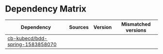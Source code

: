 # Dependency Matrix

Dependency | Sources | Version | Mismatched versions
---------- | ------- | ------- | -------------------
[cb-kubecd/bdd-spring-1583858070](https://github.com/cb-kubecd/bdd-spring-1583858070.git) |  | []() | 
